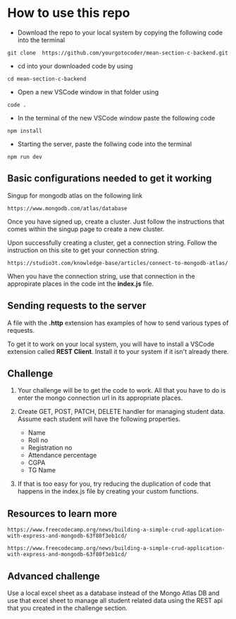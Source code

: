 # How to use this repo
- Download the repo to your local system by copying the following code into the terminal  &nbsp; 
``` 
git clone  https://github.com/yourgotocoder/mean-section-c-backend.git 
```
- cd into your downloaded code by using
```
cd mean-section-c-backend
```
- Open a new VSCode window in that folder using
```
code .
```
- In the terminal of the new VSCode window paste the following code
```
npm install
```
- Starting the server, paste the follwing code into the terminal
```
npm run dev
```

## Basic configurations needed to get it working
Singup for mongodb atlas on the following link
```
https://www.mongodb.com/atlas/database
```
Once you have signed up, create a cluster. Just follow the instructions that comes within the singup page to create a new cluster.

Upon successfully creating a cluster, get a connection string.
Follow the instruction on this site to get your connection string.
```
https://studio3t.com/knowledge-base/articles/connect-to-mongodb-atlas/
```

When you have the connection string, use that connection in the appropirate places in the code int the **index.js** file.

## Sending requests to the server

A file with the **.http** extension has examples of how to send various types of requests.

To get it to work on your local system, you will have to install
a VSCode extension called **REST Client**. Install it to your system if it isn't already there.

## Challenge

1. Your challenge will be to get the code to work. All that you have to do is enter the mongo connection url in its appropriate places.

2. Create GET, POST, PATCH, DELETE handler for managing student data. Assume each student will have the following properties.
    - Name
    - Roll no
    - Registration no
    - Attendance percentage
    - CGPA
    - TG Name

3. If that is too easy for you, try reducing the duplication of code that happens in the index.js file by creating your custom functions.

## Resources to learn more

```
https://www.freecodecamp.org/news/building-a-simple-crud-application-with-express-and-mongodb-63f80f3eb1cd/
```

```
https://www.freecodecamp.org/news/building-a-simple-crud-application-with-express-and-mongodb-63f80f3eb1cd/
```

## Advanced challenge

Use a local excel sheet as a database instead of the Mongo Atlas DB and use that excel sheet to manage all student related data using the REST api that you created in the challenge section.
